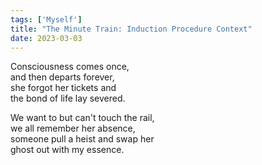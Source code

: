 ```yaml
---  
tags: ['Myself']  
title: "The Minute Train: Induction Procedure Context"  
date: 2023-03-03  
---
```


Consciousness comes once,  
and then departs forever,  
she forgot her tickets and  
the bond of life lay severed.

We want to but can't touch the rail,  
we all remember her absence,  
someone pull a heist and swap her  
ghost out with my essence.  
